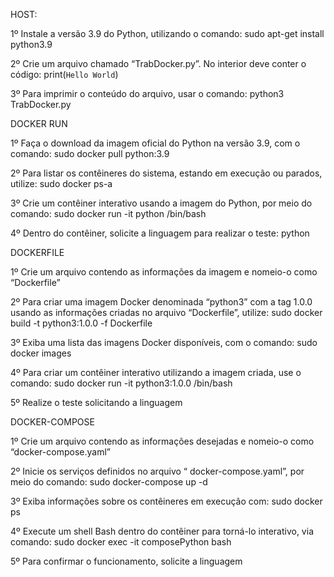 HOST:

1º Instale a versão 3.9 do Python, utilizando o comando:  sudo apt-get install python3.9

2º Crie um arquivo chamado “TrabDocker.py”. No interior deve conter o código: print(`Hello World`)

3º Para imprimir o conteúdo do arquivo, usar o comando:  python3 TrabDocker.py

DOCKER RUN

1º Faça o download  da imagem oficial do Python na versão 3.9, com o comando: sudo docker pull python:3.9

2º Para listar os contêineres do sistema, estando em execução ou parados, utilize: sudo docker ps-a

3º Crie um contêiner interativo usando a imagem do Python, por meio do comando:  sudo docker run -it python /bin/bash

4º Dentro do contêiner, solicite a linguagem para realizar o teste: python

DOCKERFILE

1º Crie um arquivo contendo as informações da imagem e nomeio-o como  “Dockerfile”

2º Para criar uma imagem Docker denominada “python3” com a tag 1.0.0 usando as informações criadas no arquivo “Dockerfile”, utilize: sudo docker build -t python3:1.0.0 -f Dockerfile

3º Exiba uma lista das imagens Docker disponíveis, com o comando:  sudo docker images

4º Para criar um contêiner interativo utilizando a imagem criada, use o comando:  sudo docker run -it python3:1.0.0 /bin/bash

5º Realize o teste solicitando a linguagem

DOCKER-COMPOSE

1º Crie um arquivo contendo as informações desejadas e nomeio-o como “docker-compose.yaml”

2º Inicie os serviços definidos no arquivo “ docker-compose.yaml”, por meio do comando: sudo docker-compose up -d

3º Exiba informações sobre os contêineres em execução com: sudo docker ps

4º Execute um shell Bash dentro do contêiner para torná-lo interativo, via comando: sudo docker exec -it composePython bash

5º Para confirmar o funcionamento, solicite a linguagem


